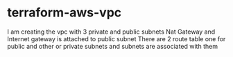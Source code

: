 # terraform-aws-vpc
I am creating the vpc with 3 private and public subnets 
Nat Gateway and Internet gateway is attached to public subnet 
There are 2 route table one for public and other or private subnets and subnets are associated with them
